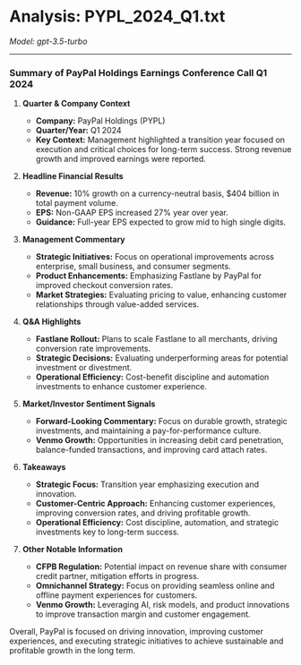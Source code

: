 # Analysis: PYPL_2024_Q1.txt

*Model: gpt-3.5-turbo*

---

### Summary of PayPal Holdings Earnings Conference Call Q1 2024

1. **Quarter & Company Context**
   - **Company:** PayPal Holdings (PYPL)
   - **Quarter/Year:** Q1 2024
   - **Key Context:** Management highlighted a transition year focused on execution and critical choices for long-term success. Strong revenue growth and improved earnings were reported.

2. **Headline Financial Results**
   - **Revenue:** 10% growth on a currency-neutral basis, $404 billion in total payment volume.
   - **EPS:** Non-GAAP EPS increased 27% year over year.
   - **Guidance:** Full-year EPS expected to grow mid to high single digits.

3. **Management Commentary**
   - **Strategic Initiatives:** Focus on operational improvements across enterprise, small business, and consumer segments.
   - **Product Enhancements:** Emphasizing Fastlane by PayPal for improved checkout conversion rates.
   - **Market Strategies:** Evaluating pricing to value, enhancing customer relationships through value-added services.

4. **Q&A Highlights**
   - **Fastlane Rollout:** Plans to scale Fastlane to all merchants, driving conversion rate improvements.
   - **Strategic Decisions:** Evaluating underperforming areas for potential investment or divestment.
   - **Operational Efficiency:** Cost-benefit discipline and automation investments to enhance customer experience.

5. **Market/Investor Sentiment Signals**
   - **Forward-Looking Commentary:** Focus on durable growth, strategic investments, and maintaining a pay-for-performance culture.
   - **Venmo Growth:** Opportunities in increasing debit card penetration, balance-funded transactions, and improving card attach rates.

6. **Takeaways**
   - **Strategic Focus:** Transition year emphasizing execution and innovation.
   - **Customer-Centric Approach:** Enhancing customer experiences, improving conversion rates, and driving profitable growth.
   - **Operational Efficiency:** Cost discipline, automation, and strategic investments key to long-term success.

7. **Other Notable Information**
   - **CFPB Regulation:** Potential impact on revenue share with consumer credit partner, mitigation efforts in progress.
   - **Omnichannel Strategy:** Focus on providing seamless online and offline payment experiences for customers.
   - **Venmo Growth:** Leveraging AI, risk models, and product innovations to improve transaction margin and customer engagement.

Overall, PayPal is focused on driving innovation, improving customer experiences, and executing strategic initiatives to achieve sustainable and profitable growth in the long term.